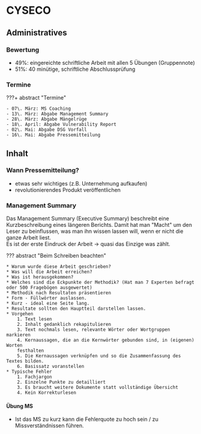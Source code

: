 # CYSECO

## Administratives

### Bewertung

- 49%: eingereichte schriftliche Arbeit mit allen 5 Übungen (Gruppennote)
- 51%: 40 minütige, schriftliche Abschlussprüfung

### Termine

???+ abstract "Termine"

    - 07\. März: MS Coaching
    - 13\. März: Abgabe Management Summary
    - 28\. März: Abgabe Mängelrüge
    - 18\. April: Abgabe Vulnerability Report
    - 02\. Mai: Abgabe DSG Vorfall
    - 16\. Mai: Abgabe Pressemitteilung

## Inhalt

### Wann Pressemitteilung?

- etwas sehr wichtiges (z.B. Unternehmung aufkaufen)
- revolutionierendes Produkt veröffentlichen

### Management Summary

Das Management Summary (Executive Summary) beschreibt eine Kurzbeschreibung eines längeren Berichts.
Damit hat man "Macht" um den Leser zu beinflussen, was man ihn wissen lassen will, wenn er nicht die ganze Arbeit liest.  
Es ist der erste Eindruck der Arbeit -> quasi das Einzige was zählt.

??? abstract "Beim Schreiben beachten"

    * Warum wurde diese Arbeit geschrieben?
    * Was will die Arbeit erreichen?
    * Was ist herausgekommen?
    * Welches sind die Eckpunkte der Methodik? (Hat man 7 Experten befragt oder 500 Fragebögen ausgewertet)
    * Methodik nach Resultaten präsentieren
    * Form - Füllwörter auslassen.
    * Kurz - ideal eine Seite lang.
    * Resultate sollten den Hauptteil darstellen lassen.
    * Vorgehen
        1. Text lesen
        2. Inhalt gedanklich rekapitulieren
        3. Text nochmals lesen, relevante Wörter oder Wortgruppen markieren
        4. Kernaussagen, die an die Kernwörter gebunden sind, in (eigenen) Worten
        festhalten
        5. Die Kernaussagen verknüpfen und so die Zusammenfassung des Textes bilden.
        6. Basissatz voranstellen
    * Typische Fehler
        1. Fachjargon
        2. Einzelne Punkte zu detailliert
        3. Es braucht weitere Dokumente statt vollständige Übersicht
        4. Kein Korrekturlesen

#### Übung MS

- Ist das MS zu kurz kann die Fehlerquote zu hoch sein / zu Missverständnissen führen.
